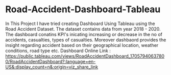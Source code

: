 # Road-Accident-Dashboard-Tableau
In This Project I have tried creating Dashboard Using Tableau using the Road Accident Dataset. 
The dataset contains data from year 2018 - 2020.
The dashboard conatins KPI's inicating increasing or decrease in the no of accidents, casualties, types of casualties.
Moreover dashbaord provides the insight  regarding accident based on their geographical location, weather conditions, road type etc.
Dashboard Online Link : https://public.tableau.com/views/RoadAccidentDashboard_17057940637800/RoadAccidentDashboard?:language=en-US&:display_count=n&:origin=viz_share_link
